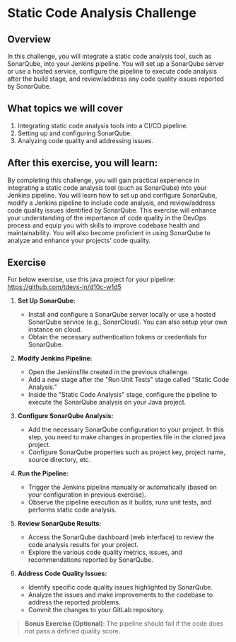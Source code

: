 # Static Code Analysis Challenge

## Overview

In this challenge, you will integrate a static code analysis tool, such as SonarQube, into your Jenkins pipeline. You will set up a SonarQube server or use a hosted service, configure the pipeline to execute code analysis after the build stage, and review/address any code quality issues reported by SonarQube.

## What topics we will cover

1. Integrating static code analysis tools into a CI/CD pipeline.
2. Setting up and configuring SonarQube.
3. Analyzing code quality and addressing issues.

## After this exercise, you will learn:

By completing this challenge, you will gain practical experience in integrating a static code analysis tool (such as SonarQube) into your Jenkins pipeline. You will learn how to set up and configure SonarQube, modify a Jenkins pipeline to include code analysis, and review/address code quality issues identified by SonarQube. This exercise will enhance your understanding of the importance of code quality in the DevOps process and equip you with skills to improve codebase health and maintainability. You will also become proficient in using SonarQube to analyze and enhance your projects' code quality.

## Exercise

For below exercise, use this java project for your pipeline: https://github.com/tdevs-in/d10c-w1d5

1. **Set Up SonarQube:**

    - Install and configure a SonarQube server locally or use a hosted SonarQube service (e.g., SonarCloud). You can also setup your own instance on cloud.
    - Obtain the necessary authentication tokens or credentials for SonarQube.

2. **Modify Jenkins Pipeline:**

    - Open the Jenkinsfile created in the previous challenge.
    - Add a new stage after the "Run Unit Tests" stage called "Static Code Analysis."
    - Inside the "Static Code Analysis" stage, configure the pipeline to execute the SonarQube analysis on your Java project.

3. **Configure SonarQube Analysis:**

    - Add the necessary SonarQube configuration to your project. In this step, you need to make changes in properties file in the cloned java project.
    - Configure SonarQube properties such as project key, project name, source directory, etc.

4. **Run the Pipeline:**

    - Trigger the Jenkins pipeline manually or automatically (based on your configuration in previous exercise).
    - Observe the pipeline execution as it builds, runs unit tests, and performs static code analysis.

5. **Review SonarQube Results:**

    - Access the SonarQube dashboard (web interface) to review the code analysis results for your project.
    - Explore the various code quality metrics, issues, and recommendations reported by SonarQube.

6. **Address Code Quality Issues:**
    - Identify specific code quality issues highlighted by SonarQube.
    - Analyze the issues and make improvements to the codebase to address the reported problems.
    - Commit the changes to your GitLab repository.

> **Bonus Exercise (Optional)**: The pipeline should fail if the code does not pass a defined quality score.
